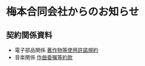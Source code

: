 # 梅本合同会社からのお知らせ


## 契約関係資料
* 電子部品関係 [著作物等使用許諾規約](licensing.md)
* 音楽関係 [作曲委嘱等約款](compositionCommission.md)
